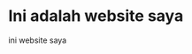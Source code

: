 <!DOCTYPE html>

<html>
<head>
<title>ini adalah judul</title>
</head>

<body>
<H1>Ini adalah website saya</h1>
<p>ini website saya</p>
</Body>

</html>
